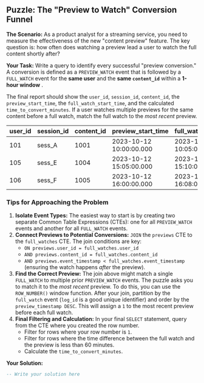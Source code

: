## Puzzle: The "Preview to Watch" Conversion Funnel

**The Scenario:** As a product analyst for a streaming service, you need to measure the effectiveness of the new "content preview" feature. The key question is: how often does watching a preview lead a user to watch the full content shortly after?

**Your Task:** Write a query to identify every successful "preview conversion." A conversion is defined as a `PREVIEW_WATCH` event that is followed by a `FULL_WATCH` event for the **same user** and the **same `content_id`** within a  **1-hour window** .

The final report should show the `user_id`, `session_id`, `content_id`, the `preview_start_time`, the `full_watch_start_time`, and the calculated `time_to_convert_minutes`. If a user watches multiple previews for the same content before a full watch, match the full watch to the *most recent* preview.

| **user_id** | **session_id** | **content_id** | **preview_start_time** | **full_watch_start_time** | **time_to_convert_minutes** |
| ----------------- | -------------------- | -------------------- | ---------------------------- | ------------------------------- | --------------------------------- |
| 101               | sess_A               | 1001                 | 2023-10-12 10:00:00.000      | 2023-10-12 10:05:00.000         | 5.00                              |
| 105               | sess_E               | 1004                 | 2023-10-12 15:05:00.000      | 2023-10-12 15:10:00.000         | 5.00                              |
| 106               | sess_F               | 1005                 | 2023-10-12 16:00:00.000      | 2023-10-12 16:08:00.000         | 8.00                              |

### Tips for Approaching the Problem

1. **Isolate Event Types:** The easiest way to start is by creating two separate Common Table Expressions (CTEs): one for all `PREVIEW_WATCH` events and another for all `FULL_WATCH` events.
2. **Connect Previews to Potential Conversions:** `JOIN` the `previews` CTE to the `full_watches` CTE. The join conditions are key:
   * `ON previews.user_id = full_watches.user_id`
   * `AND previews.content_id = full_watches.content_id`
   * `AND previews.event_timestamp < full_watches.event_timestamp` (ensuring the watch happens *after* the preview).
3. **Find the Correct Preview:** The join above might match a single `FULL_WATCH` to multiple prior `PREVIEW_WATCH` events. The puzzle asks you to match it to the *most recent* preview. To do this, you can use the `ROW_NUMBER()` window function. After your join, partition by the `full_watch` event (`log_id` is a good unique identifier) and order by the `preview_timestamp DESC`. This will assign a `1` to the most recent preview before each full watch.
4. **Final Filtering and Calculation:** In your final `SELECT` statement, query from the CTE where you created the row number.
   * Filter for rows where your row number is `1`.
   * Filter for rows where the time difference between the full watch and the preview is less than 60 minutes.
   * Calculate the `time_to_convert_minutes`.

**Your Solution:**

```sql
-- Write your solution here
```
